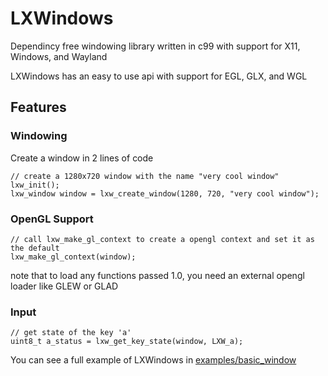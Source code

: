 # LXWindows
Dependincy free windowing library written in c99 with support for X11, Windows, and Wayland

LXWindows has an easy to use api with support for EGL, GLX, and WGL

## Features

### Windowing
Create a window in 2 lines of code

```
// create a 1280x720 window with the name "very cool window"
lxw_init();
lxw_window window = lxw_create_window(1280, 720, "very cool window");
```

### OpenGL Support
```
// call lxw_make_gl_context to create a opengl context and set it as the default
lxw_make_gl_context(window);
```
note that to load any functions passed 1.0, you need an external opengl loader like GLEW or GLAD

### Input
```
// get state of the key 'a'
uint8_t a_status = lxw_get_key_state(window, LXW_a);
```

You can see a full example of LXWindows in [examples/basic_window](https://github.com/org-lx/lxwindows/blob/main/examples/basic_window/basic_window.c)
